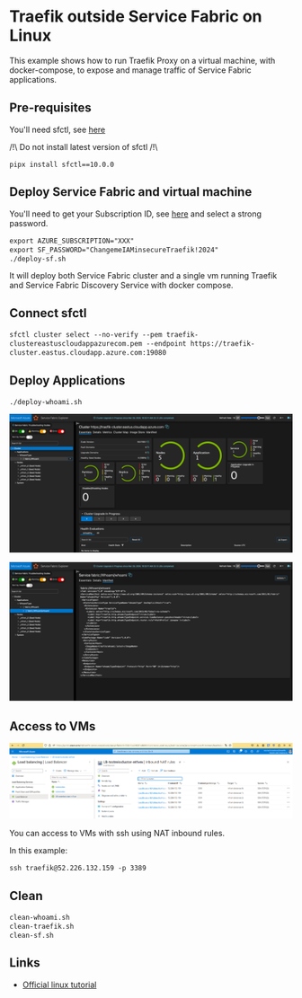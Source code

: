 # Traefik outside Service Fabric on Linux

This example shows how to run Traefik Proxy on a virtual machine, with docker-compose, to expose and manage traffic of Service Fabric applications.

## Pre-requisites

You'll need sfctl, see [here](https://learn.microsoft.com/en-us/azure/service-fabric/service-fabric-get-started-linux?tabs=sdksetupubuntu%2Clocalclusteroneboxcontainer#script-installation)

/!\ Do not install latest version of sfctl /!\

```shell
pipx install sfctl==10.0.0
```

## Deploy Service Fabric and virtual machine

You'll need to get your Subscription ID, see [here](https://portal.azure.com/#view/Microsoft_Azure_Billing/SubscriptionsBladeV2) and select a strong password.

```shell
export AZURE_SUBSCRIPTION="XXX"
export SF_PASSWORD="ChangemeIAMinsecureTraefik!2024"
./deploy-sf.sh
```

It will deploy both Service Fabric cluster and a single vm running Traefik and Service Fabric Discovery Service with docker compose.

## Connect sfctl

```shell
sfctl cluster select --no-verify --pem traefik-clustereastuscloudappazurecom.pem --endpoint https://traefik-cluster.eastus.cloudapp.azure.com:19080
```

## Deploy Applications

```shell
./deploy-whoami.sh
```

![Cluster SF state](assets/cluster-sf.png "Cluster SF state")

![Whoami application](assets/whoami-application.png "Whoami application")

## Access to VMs

![NAT SSH](assets/natssh.png "NAT SSH")

You can access to VMs with ssh using NAT inbound rules.

In this example:

```shell
ssh traefik@52.226.132.159 -p 3389
```

## Clean

```shell
clean-whoami.sh
clean-traefik.sh
clean-sf.sh
```

## Links

* [Official linux tutorial](https://learn.microsoft.com/en-us/azure/service-fabric/service-fabric-quickstart-containers-linux)
